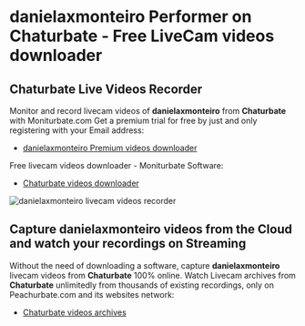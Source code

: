 # danielaxmonteiro Performer on Chaturbate - Free LiveCam videos downloader

## Chaturbate Live Videos Recorder

Monitor and record livecam videos of **danielaxmonteiro** from **Chaturbate** with Moniturbate.com
Get a premium trial for free by just and only registering with your Email address:
* [danielaxmonteiro Premium videos downloader](https://moniturbate.com/request-demo-licence-key.html)

Free livecam videos downloader - Moniturbate Software:
* [Chaturbate videos downloader](https://moniturbate.com/moniturbate-download-software.html)

![danielaxmonteiro livecam videos recorder](https://peachurnet.com/templates/moniturbate-software.png)


## Capture danielaxmonteiro videos from the Cloud and watch your recordings on Streaming

Without the need of downloading a software, capture **danielaxmonteiro** livecam videos from **Chaturbate** 100% online.
Watch Livecam archives from **Chaturbate** unlimitedly from thousands of existing recordings, only on Peachurbate.com and its websites network:
* [Chaturbate videos archives](https://peachurnet.com/)